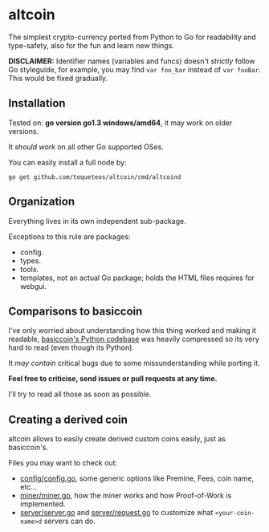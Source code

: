 # altcoin

The simplest crypto-currency ported from Python to Go for readability and type-safety, also for the fun and learn new things.

**DISCLAIMER:** Identifier names (variables and funcs) doesn't *strictly* follow Go styleguide, for example, you may find `var foo_bar` instead of `var fooBar`.
This would be fixed gradually.

## Installation

Tested on: **go version go1.3 windows/amd64**, it may work on older versions.

It *should work* on all other Go supported OSes.

You can easily install a full node by:

    go get github.com/toqueteos/altcoin/cmd/altcoind

## Organization

Everything lives in its own independent sub-package.

Exceptions to this rule are packages:

- config.
- types.
- tools.
- templates, not an actual Go package; holds the HTML files requires for webgui.

## Comparisons to basiccoin

I've only worried about understanding how this thing worked and making it readable, [basiccoin's Python codebase](https://github.com/zack-bitcoin/basiccoin) was heavily compressed so its very hard to read (even though its Python).

It *may contain* critical bugs due to some missunderstanding while porting it.

**Feel free to criticise, send issues or pull requests at any time.**

I'll try to read all those as soon as possible.

## Creating a derived coin

altcoin allows to easily create derived custom coins easily, just as basiccoin's.

Files you may want to check out:

- [config/config.go](https://github.com/toqueteos/altcoin/blob/master/config/config.go), some generic options like Premine, Fees, coin name, etc...
- [miner/miner.go](https://github.com/toqueteos/altcoin/blob/master/miner/miner.go), how the miner works and how Proof-of-Work is implemented.
- [server/server.go](https://github.com/toqueteos/altcoin/blob/master/server/server.go) and [server/request.go](https://github.com/toqueteos/altcoin/blob/master/server/request.go) to customize what `<your-coin-name>d` servers can do.
